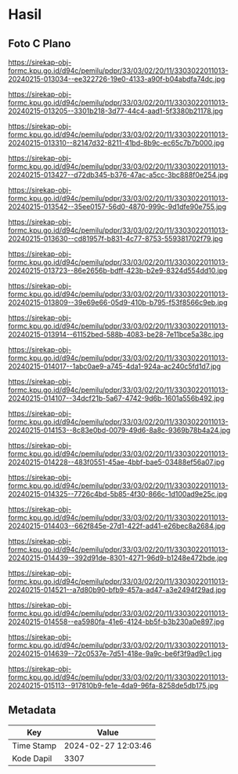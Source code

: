 # Hasil

## Foto C Plano

https://sirekap-obj-formc.kpu.go.id/d94c/pemilu/pdpr/33/03/02/20/11/3303022011013-20240215-013034--ee322726-19e0-4133-a90f-b04abdfa74dc.jpg

https://sirekap-obj-formc.kpu.go.id/d94c/pemilu/pdpr/33/03/02/20/11/3303022011013-20240215-013205--3301b218-3d77-44c4-aad1-5f3380b21178.jpg

https://sirekap-obj-formc.kpu.go.id/d94c/pemilu/pdpr/33/03/02/20/11/3303022011013-20240215-013310--82147d32-8211-41bd-8b9c-ec65c7b7b000.jpg

https://sirekap-obj-formc.kpu.go.id/d94c/pemilu/pdpr/33/03/02/20/11/3303022011013-20240215-013427--d72db345-b376-47ac-a5cc-3bc888f0e254.jpg

https://sirekap-obj-formc.kpu.go.id/d94c/pemilu/pdpr/33/03/02/20/11/3303022011013-20240215-013542--35ee0157-56d0-4870-999c-9d1dfe90e755.jpg

https://sirekap-obj-formc.kpu.go.id/d94c/pemilu/pdpr/33/03/02/20/11/3303022011013-20240215-013630--cd81957f-b831-4c77-8753-559381702f79.jpg

https://sirekap-obj-formc.kpu.go.id/d94c/pemilu/pdpr/33/03/02/20/11/3303022011013-20240215-013723--86e2656b-bdff-423b-b2e9-8324d554dd10.jpg

https://sirekap-obj-formc.kpu.go.id/d94c/pemilu/pdpr/33/03/02/20/11/3303022011013-20240215-013809--39e69e66-05d9-410b-b795-f53f8566c9eb.jpg

https://sirekap-obj-formc.kpu.go.id/d94c/pemilu/pdpr/33/03/02/20/11/3303022011013-20240215-013914--61152bed-588b-4083-be28-7e11bce5a38c.jpg

https://sirekap-obj-formc.kpu.go.id/d94c/pemilu/pdpr/33/03/02/20/11/3303022011013-20240215-014017--1abc0ae9-a745-4da1-924a-ac240c5fd1d7.jpg

https://sirekap-obj-formc.kpu.go.id/d94c/pemilu/pdpr/33/03/02/20/11/3303022011013-20240215-014107--34dcf21b-5a67-4742-9d6b-1601a556b492.jpg

https://sirekap-obj-formc.kpu.go.id/d94c/pemilu/pdpr/33/03/02/20/11/3303022011013-20240215-014153--8c83e0bd-0079-49d6-8a8c-9369b78b4a24.jpg

https://sirekap-obj-formc.kpu.go.id/d94c/pemilu/pdpr/33/03/02/20/11/3303022011013-20240215-014228--483f0551-45ae-4bbf-bae5-03488ef56a07.jpg

https://sirekap-obj-formc.kpu.go.id/d94c/pemilu/pdpr/33/03/02/20/11/3303022011013-20240215-014325--7726c4bd-5b85-4f30-866c-1d100ad9e25c.jpg

https://sirekap-obj-formc.kpu.go.id/d94c/pemilu/pdpr/33/03/02/20/11/3303022011013-20240215-014403--662f845e-27d1-422f-ad41-e26bec8a2684.jpg

https://sirekap-obj-formc.kpu.go.id/d94c/pemilu/pdpr/33/03/02/20/11/3303022011013-20240215-014439--392d91de-8301-4271-96d9-b1248e472bde.jpg

https://sirekap-obj-formc.kpu.go.id/d94c/pemilu/pdpr/33/03/02/20/11/3303022011013-20240215-014521--a7d80b90-bfb9-457a-ad47-a3e2494f29ad.jpg

https://sirekap-obj-formc.kpu.go.id/d94c/pemilu/pdpr/33/03/02/20/11/3303022011013-20240215-014558--ea5980fa-41e6-4124-bb5f-b3b230a0e897.jpg

https://sirekap-obj-formc.kpu.go.id/d94c/pemilu/pdpr/33/03/02/20/11/3303022011013-20240215-014639--72c0537e-7d51-418e-9a9c-be6f3f9ad9c1.jpg

https://sirekap-obj-formc.kpu.go.id/d94c/pemilu/pdpr/33/03/02/20/11/3303022011013-20240215-015113--917810b9-fe1e-4da9-96fa-8258de5db175.jpg


## Metadata

| Key        | Value               |
| ---------- | ------------------- |
| Time Stamp | 2024-02-27 12:03:46 |
| Kode Dapil | 3307                |



